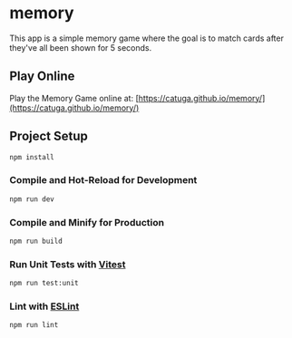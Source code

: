 # memory

This app is a simple memory game where the goal is to match cards after they've all been shown for 5 seconds.

## Play Online

Play the Memory Game online at: [https://catuga.github.io/memory/](https://catuga.github.io/memory/)

## Project Setup

```sh
npm install
```

### Compile and Hot-Reload for Development

```sh
npm run dev
```

### Compile and Minify for Production

```sh
npm run build
```

### Run Unit Tests with [Vitest](https://vitest.dev/)

```sh
npm run test:unit
```

### Lint with [ESLint](https://eslint.org/)

```sh
npm run lint
```
